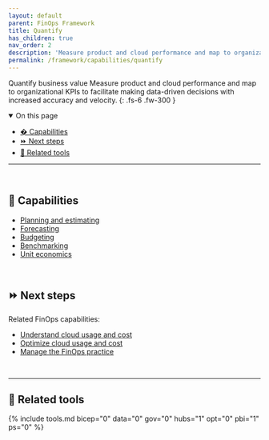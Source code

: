 ```yaml
---
layout: default
parent: FinOps Framework
title: Quantify
has_children: true
nav_order: 2
description: 'Measure product and cloud performance and map to organizational KPIs to facilitate making data-driven decisions with increased accuracy and velocity.'
permalink: /framework/capabilities/quantify
---
```


<span class="fs-9 d-block mb-4">Quantify business value</span>
Measure product and cloud performance and map to organizational KPIs to facilitate making data-driven decisions with increased accuracy and velocity.
{: .fs-6 .fw-300 }

<details open markdown="1">
   <summary class="fs-2 text-uppercase">On this page</summary>

- [� Capabilities](#-capabilities)
- [⏩ Next steps](#-next-steps)
- [🧰 Related tools](#-related-tools)

</details>

---

<br>

## 📝 Capabilities

- [Planning and estimating](./planning.md)
- [Forecasting](./forecasting.md)
- [Budgeting](./budgeting.md)
- [Benchmarking](./benchmarking.md)
- [Unit economics](./unit-economics.md)

<br>

## ⏩ Next steps

Related FinOps capabilities:

- [Understand cloud usage and cost](../understand/README.md)
- [Optimize cloud usage and cost](../optimize/README.md)
- [Manage the FinOps practice](../manage/README.md)

<br>

---

## 🧰 Related tools

{% include tools.md bicep="0" data="0" gov="0" hubs="1" opt="0" pbi="1" ps="0" %}

<br>
